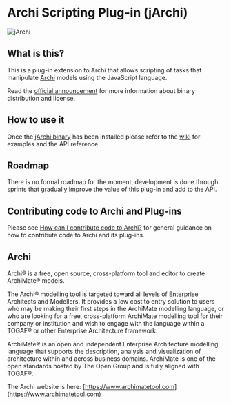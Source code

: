 ﻿# Archi Scripting Plug-in (jArchi)

<img alt="jArchi" src="https://www.archimatetool.com/wp-content/uploads/2018/07/jArchi.png" />

## What is this?
This is a plug-in extension to Archi that allows scripting of tasks that manipulate [Archi](https://github.com/archimatetool/archi) models using the JavaScript language.

Read the [official announcement](https://www.archimatetool.com/blog/2018/07/02/jarchi/) for more information about binary distribution and license.

## How to use it
Once the [jArchi binary](https://www.archimatetool.com/plugins/#jArchi) has been installed please refer to the [wiki](https://github.com/archimatetool/archi-scripting-plugin/wiki) for examples and the API reference.

## Roadmap
There is no formal roadmap for the moment, development is done through sprints that gradually improve the value of this plug-in and add to the API.

## Contributing code to Archi and Plug-ins

Please see [How can I contribute code to Archi?](https://github.com/archimatetool/archi/wiki/How-can-I-contribute-code-to-Archi%3F) for general guidance on how to contribute code to Archi and its plug-ins.

## Archi
Archi® is a free, open source, cross-platform tool and editor to create ArchiMate® models.

The Archi® modelling tool is targeted toward all levels of Enterprise Architects and Modellers. It provides a low cost to entry solution to users who may be making their first steps in the ArchiMate modelling language, or who are looking for a free, cross-platform ArchiMate modelling tool for their company or institution and wish to engage with the language within a TOGAF® or other Enterprise Architecture framework.

ArchiMate® is an open and independent Enterprise Architecture modelling language that supports the description, analysis and visualization of architecture within and across business domains. ArchiMate is one of the open standards hosted by The Open Group and is fully aligned with TOGAF®.

The Archi website is here: [https://www.archimatetool.com](https://www.archimatetool.com)
